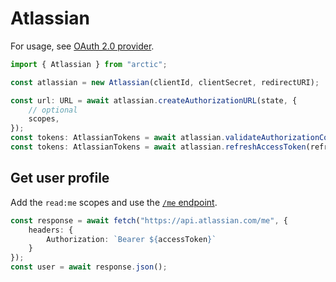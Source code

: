 # Atlassian

For usage, see [OAuth 2.0 provider](../oauth2.md).

```ts
import { Atlassian } from "arctic";

const atlassian = new Atlassian(clientId, clientSecret, redirectURI);
```

```ts
const url: URL = await atlassian.createAuthorizationURL(state, {
	// optional
	scopes,
});
const tokens: AtlassianTokens = await atlassian.validateAuthorizationCode(code);
const tokens: AtlassianTokens = await atlassian.refreshAccessToken(refreshToken);
```


## Get user profile

Add the `read:me` scopes and use the [`/me` endpoint](https://developer.atlassian.com/cloud/confluence/oauth-2-3lo-apps/#how-do-i-retrieve-the-public-profile-of-the-authenticated-user-).

```ts
const response = await fetch("https://api.atlassian.com/me", {
	headers: {
		Authorization: `Bearer ${accessToken}`
	}
});
const user = await response.json();
```
